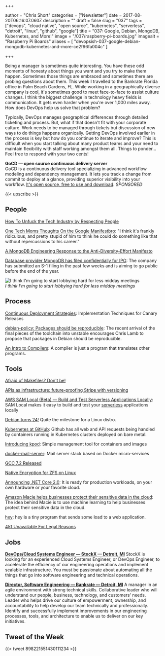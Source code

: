 +++

author = "Chris Short"
categories = ["Newsletter"]
date = 2017-08-20T06:16:07.060Z
description = ""
draft = false
slug = "037"
tags = ["devops", "cloud native", "open source", "kubernetes", "serverless", "detroit", "linux", "github", "google"]
title = "037: Google, Debian, MongoDB, Kubernetes, and More!"
image = "/037/raspberry-pi-boards.jpg"
imagealt = "Raspberry Pi Boards"
aliases = [
    "devopsish-037-google-debian-mongodb-kubernetes-and-more-ce2f96fa004c"
]

+++

Being a manager is sometimes quite interesting. You have these odd moments of honesty about things you want and you try to make them happen. Sometimes those things are embraced and sometimes there are probing questions about them. This week I travelled to the Bankrate Florida office in Palm Beach Gardens, FL. While working in a geographically diverse company is cool, it's sometimes good to meet face-to-face to assist culture changes. I think the biggest challenge in technology heavy fields is communication. It gets even harder when you're over 1,000 miles away. How does DevOps help us solve that problem?

Typically, DevOps manages geographical differences through detailed ticketing and process. But, what if that doesn't fit with your corporate culture. Work needs to be managed through tickets but discussion of new ways to do things happens organically. Getting DevOps involved earlier in the process is key but how do you continue to iterate and improve? This is difficult when you start talking about many product teams and your need to maintain flexibility with staff working amongst them all. Things to ponder... Feel free to respond with your two cents!

**GoCD — open source continuous delivery server**  
GoCD is a continuous delivery tool specializing in advanced workflow modeling and dependency management. It lets you track a change from commit to deploy at a glance, providing superior visibility into your workflow. [It's open source, free to use and download](https://www.gocd.org/?utm_campaign=devops_newsletter&utm_medium=email&utm_source=devopsish&utm_content=go_website&utm_term=). *SPONSORED*

{{< upscribe >}}

## People

[How To Unfuck the Tech Industry by Respecting People](https://unfesto.com/)

[One Tech Moms Thoughts On the Google Manifestbro](https://chiefmomofficer.org/2017/08/16/one-tech-moms-thoughts-on-the-google-manifestbro/): "I think it's frankly ridiculous, and pretty stupid of him to think he could do something like that without repercussions to his career."

[A MongoDB Engineering Response to the Anti-Diversity-Effort Manifesto](https://engineering.mongodb.com/post/a-mongodb-engineering-response-to-the-anti-diversity-effort-manifesto)

[Database provider MongoDB has filed confidentially for IPO](https://techcrunch.com/2017/08/15/database-provider-mongodb-has-filed-confidentially-for-ipo/): The company has submitted an S-1 filing in the past few weeks and is aiming to go public before the end of the year.

![I think I'm going to start lobbying hard for less midday meetings](/037/developer-meetings.png)  
*I think I'm going to start lobbying hard for less midday meetings*

## Process

[Continuous Deployment Strategies](https://www.gocd.org/2017/08/15/canary-releases.html): Implementation Techniques for Canary Releases

[debian-policy: Packages should be reproducible](https://bugs.debian.org/cgi-bin/bugreport.cgi?bug=844431): The recent arrival of the final pieces of the toolchain into unstable encourages Chris Lamb to propose that packages in Debian should be reproducible.

[An Intro to Compilers](https://nicoleorchard.com/blog/compilers): A compiler is just a program that translates other programs.

## Tools

[Afraid of Makefiles? Don't be!](https://matthias-endler.de/2017/makefiles/)

[APIs as infrastructure: future-proofing Stripe with versioning](https://stripe.com/blog/api-versioning)

[AWS SAM Local (Beta) — Build and Test Serverless Applications Locally](https://aws.amazon.com/blogs/aws/new-aws-sam-local-beta-build-and-test-serverless-applications-locally/): SAM Local makes it easy to build and test your [serverless](https://aws.amazon.com/serverless/) applications locally

[Debian turns 24!](https://bits.debian.org/2017/08/debian-turns-24.html) Quite the milestone for a Linux distro.

[Kubernetes at GitHub](https://githubengineering.com/kubernetes-at-github/): Github has all web and API requests being handled by containers running in Kubernetes clusters deployed on bare metal.

[Introducing kpod](https://medium.com/cri-o/introducing-kpod-f06109b96374): Simple management tool for containers and images

[docker-mail-server](https://github.com/ksylvan/docker-mail-server): Mail server stack based on Docker micro-services

[GCC 7.2 Released](https://gcc.gnu.org/ml/gcc/2017-08/msg00129.html)

[Native Encryption for ZFS on Linux](https://github.com/zfsonlinux/zfs/commit/b52563034230b35f0562b6f40ad1a00f02bd9a05)

[Announcing .NET Core 2.0](https://blogs.msdn.microsoft.com/dotnet/2017/08/14/announcing-net-core-2-0/): It is ready for production workloads, on your own hardware or your favorite cloud.

[Amazon Macie helps businesses protect their sensitive data in the cloud](https://techcrunch.com/2017/08/14/amazon-macie-helps-businesses-protect-their-sensitive-data-in-the-cloud/): The idea behind Macie is to use machine learning to help businesses protect their sensitive data in the cloud.

[hey](https://github.com/rakyll/hey): hey is a tiny program that sends some load to a web application.

[451 Unavailable For Legal Reasons](https://developer.mozilla.org/en-US/docs/Web/HTTP/Status/451)

## Jobs

[**DevOps/Cloud Systems Engineer — StockX — Detroit, MI**](https://stockx.com/jobs#op-193701-devopscloud-systems-engineer)
StockX is looking for an experienced Cloud Systems Engineer, or DevOps Engineer, to accelerate the efficiency of our engineering operations and implement scalable infrastructure. You must be passionate about automating all the things that go into software engineering and technical operations.

[**Director, Software Engineering — Bankrate — Detroit, MI**](http://app.jobvite.com/m?3N1q0jw2)
A manager in an agile environment with strong technical skills. Collaborative leader who will understand our people, business, technology, and customers' needs. Leader who helps drive our culture of empowerment, ownership, and accountability to help develop our team technically and professionally. Identify and successfully implement improvements in our engineering processes, tools, and architecture to enable us to deliver on our key initiatives.

## Tweet of the Week

{{< tweet 898221551430111234 >}}